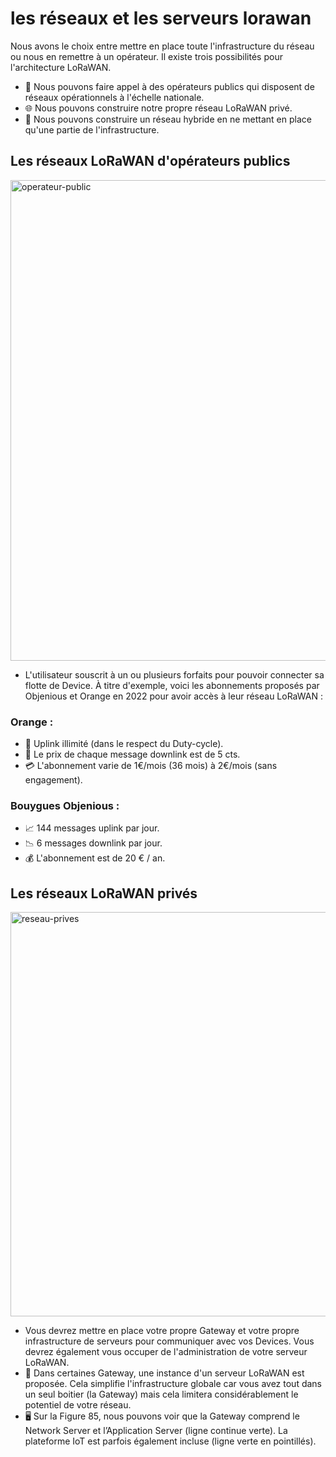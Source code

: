 # les réseaux et les serveurs lorawan

Nous avons le choix entre mettre en place toute l'infrastructure du réseau ou nous en remettre à un opérateur. Il existe trois possibilités pour l'architecture LoRaWAN.

- 🏢 Nous pouvons faire appel à des opérateurs publics qui disposent de réseaux opérationnels à l'échelle nationale.
- 🌐 Nous pouvons construire notre propre réseau LoRaWAN privé.
- 🔄 Nous pouvons construire un réseau hybride en ne mettant en place qu'une partie de l'infrastructure.


## Les réseaux LoRaWAN d'opérateurs publics

<img width="769" alt="operateur-public" src="https://github.com/user-attachments/assets/bf28fc2b-2ddb-49f5-bf69-1434ca41d1fc">

- L'utilisateur souscrit à un ou plusieurs forfaits pour pouvoir connecter sa flotte de Device. À titre d'exemple, voici les abonnements proposés par Objenious et Orange en 2022 pour avoir accès à leur réseau LoRaWAN :

### Orange :
- 📡 Uplink illimité (dans le respect du Duty-cycle).
- 💬 Le prix de chaque message downlink est de 5 cts.
- 💳 L'abonnement varie de 1€/mois (36 mois) à 2€/mois (sans engagement).  

### Bouygues Objenious :
- 📈 144 messages uplink par jour.
- 📉 6 messages downlink par jour.
- 💰 L'abonnement est de 20 € / an.

## Les réseaux LoRaWAN privés

<img width="647" alt="reseau-prives" src="https://github.com/user-attachments/assets/95abc6fa-d067-4345-87ed-00792514b675">

- Vous devrez mettre en place votre propre Gateway et votre propre infrastructure de serveurs pour communiquer avec vos Devices. Vous devrez également vous occuper de l'administration de votre serveur LoRaWAN.
- 📡 Dans certaines Gateway, une instance d'un serveur LoRaWAN est proposée. Cela simplifie l'infrastructure globale car vous avez tout dans un seul boitier (la Gateway) mais cela limitera considérablement le potentiel de votre réseau.
- 🖥️ Sur la Figure 85, nous pouvons voir que la Gateway comprend le Network Server et l’Application Server (ligne continue verte). La plateforme IoT est parfois également incluse (ligne verte en pointillés).
